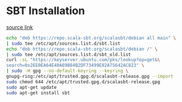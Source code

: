 # SBT Installation

[source link](https://www.scala-sbt.org/1.x/docs/Installing-sbt-on-Linux.html)

```bash
echo "deb https://repo.scala-sbt.org/scalasbt/debian all main" \
| sudo tee /etc/apt/sources.list.d/sbt.list
echo "deb https://repo.scala-sbt.org/scalasbt/debian /" \
| sudo tee /etc/apt/sources.list.d/sbt_old.list
curl -sL "https://keyserver.ubuntu.com/pks/lookup?op=get&\
search=0x2EE0EA64E40A89B84B2DF73499E82A75642AC823" \
| sudo -H gpg --no-default-keyring --keyring \
gnupg-ring:/etc/apt/trusted.gpg.d/scalasbt-release.gpg --import
sudo chmod 644 /etc/apt/trusted.gpg.d/scalasbt-release.gpg
sudo apt-get update
sudo apt-get install sbt
```